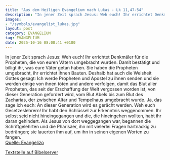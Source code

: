 ```yaml
---
title: "Aus dem Heiligen Evangelium nach Lukas - Lk 11,47-54"
description: "In jener Zeit sprach Jesus: Weh euch! Ihr errichtet Denkmäler für die Propheten, die von euren Vätern umgebracht wurden. Damit bestätigt und billigt ihr, was eure Väter getan haben. Sie haben die Propheten umgebracht, ihr errichtet ihnen Bauten. Deshalb hat auch die Weisheit Gott...."
images:
- "/symbols/evangelist_lukas.jpg"
layout: post
category: EVANGELIUM
tag: EVANGELIUM
date: 2025-10-16 08:00:41 +0100
---
```

In jener Zeit sprach Jesus: Weh euch! Ihr errichtet Denkmäler für die Propheten, die von euren Vätern umgebracht wurden.
Damit bestätigt und billigt ihr, was eure Väter getan haben. Sie haben die Propheten umgebracht, ihr errichtet ihnen Bauten.
Deshalb hat auch die Weisheit Gottes gesagt: Ich werde Propheten und Apostel zu ihnen senden und sie werden einige von ihnen töten und andere verfolgen,
damit das Blut aller Propheten, das seit der Erschaffung der Welt vergossen worden ist, von dieser Generation gefordert wird,
vom Blut Abels bis zum Blut des Zacharias, der zwischen Altar und Tempelhaus umgebracht wurde.<!--more--> Ja, das sage ich euch: An dieser Generation wird es gerächt werden.
Weh euch Gesetzeslehrern! Ihr habt den Schlüssel zur Erkenntnis weggenommen. Ihr selbst seid nicht hineingegangen und die, die hineingehen wollten, habt ihr daran gehindert.
Als Jesus von dort weggegangen war, begannen die Schriftgelehrten und die Pharisäer, ihn mit vielerlei Fragen hartnäckig zu bedrängen;
sie lauerten ihm auf, um ihn in seinen eigenen Worten zu fangen.<br>
[Quelle: Evangelizo](https://evangeliumtagfuertag.org/DE/gospel)

[Textstelle auf Bibelserver](https://www.bibleserver.com/EU/Lukas11,47-54)
